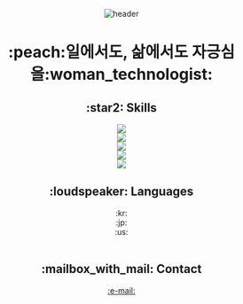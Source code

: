 <div align="center"> 

![header](https://capsule-render.vercel.app/api?type=Waving&text=som-seo&fontColor=787ef4)
<br/>

<div align="center"> 
<h1>:peach:일에서도, 삶에서도 자긍심을:woman_technologist:</h1>
<h2>:star2: Skills</h2>
<img src="https://img.shields.io/badge/JavaScript-F7DF1E?style=for-the-badge&logo=JavaScript&logoColor=white"> <br/>
<img src="https://img.shields.io/badge/Node.js-339933?style=for-the-badge&logo=Node.js&logoColor=white"> <br/>
<img src="https://img.shields.io/badge/MongoDB-47A248?style=for-the-badge&logo=MongoDB&logoColor=white"> <br/>
<img src="https://img.shields.io/badge/Oracle-F80000?style=for-the-badge&logo=Oracle&logoColor=white"> <br/>
<img src="https://img.shields.io/badge/MySQL-4479A1?style=for-the-badge&logo=MySQL&logoColor=white"> <br/>



<h2>:loudspeaker: Languages</h2>
:kr: <br/>
:jp: <br/>
:us: <br/><br/>



<h2>:mailbox_with_mail: Contact</h2>
<a href="mailto:somlux0428@gmail.com">:e-mail:</a>

</div>


<!--
**som-seo/som-seo** is a ✨ _special_ ✨ repository because its `README.md` (this file) appears on your GitHub profile.

Here are some ideas to get you started:

- 🔭 I’m currently working on ...
- 🌱 I’m currently learning ...
- 👯 I’m looking to collaborate on ...
- 🤔 I’m looking for help with ...
- 💬 Ask me about ...
- 📫 How to reach me: ...
- 😄 Pronouns: ...
- ⚡ Fun fact: ...
-->

